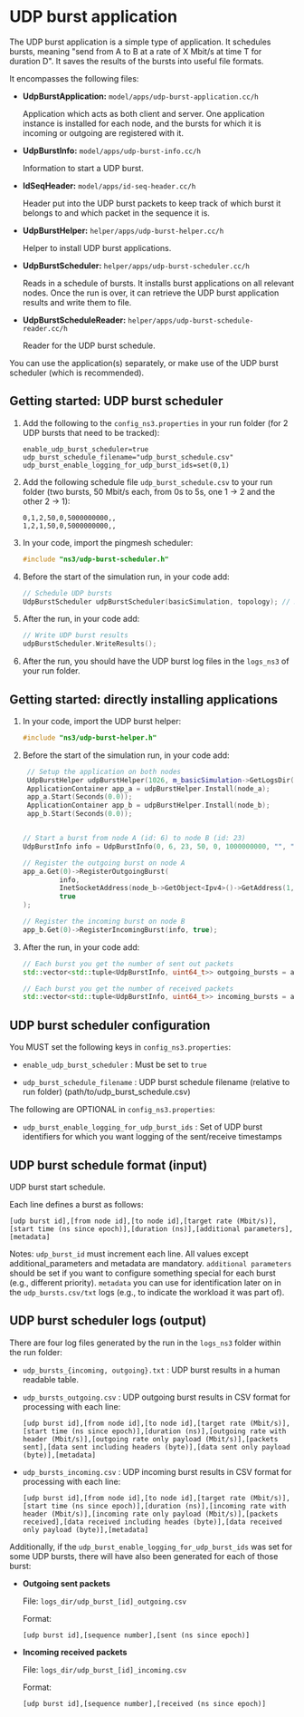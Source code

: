 # UDP burst application

The UDP burst application is a simple type of application.
It schedules bursts, meaning "send from A to B at a rate of
X Mbit/s at time T for duration D". It saves the results of
the bursts into useful file formats.

It encompasses the following files:

* **UdpBurstApplication:** `model/apps/udp-burst-application.cc/h` 

  Application which acts as both client and server. One application
  instance is installed for each node, and the bursts for which it is
  incoming or outgoing are registered with it.
  
* **UdpBurstInfo:** `model/apps/udp-burst-info.cc/h`

  Information to start a UDP burst.
  
* **IdSeqHeader:** `model/apps/id-seq-header.cc/h`

  Header put into the UDP burst packets to keep track of which burst
  it belongs to and which packet in the sequence it is.
  
* **UdpBurstHelper:** `helper/apps/udp-burst-helper.cc/h`

  Helper to install UDP burst applications.
  
* **UdpBurstScheduler:** `helper/apps/udp-burst-scheduler.cc/h`
  
  Reads in a schedule of bursts. It installs burst applications on
  all relevant nodes. Once the run is over, it can retrieve the UDP
  burst application results and write them to file. 
  
* **UdpBurstScheduleReader:** `helper/apps/udp-burst-schedule-reader.cc/h`
  
  Reader for the UDP burst schedule.

You can use the application(s) separately, or make use of the UDP burst
scheduler (which is recommended).


## Getting started: UDP burst scheduler

1. Add the following to the `config_ns3.properties` in your run folder (for 2
   UDP bursts that need to be tracked):

   ```
   enable_udp_burst_scheduler=true
   udp_burst_schedule_filename="udp_burst_schedule.csv"
   udp_burst_enable_logging_for_udp_burst_ids=set(0,1)
   ```

2. Add the following schedule file `udp_burst_schedule.csv` to your run folder
   (two bursts, 50 Mbit/s each, from 0s to 5s, one 1 -> 2 and the other 2 -> 1):

   ```
   0,1,2,50,0,5000000000,,
   1,2,1,50,0,5000000000,,
   ```

3. In your code, import the pingmesh scheduler:

   ```c++
   #include "ns3/udp-burst-scheduler.h"
   ```

3. Before the start of the simulation run, in your code add:

    ```c++
    // Schedule UDP bursts
    UdpBurstScheduler udpBurstScheduler(basicSimulation, topology); // Requires enable_udp_burst_scheduler=true
    ```
   
4. After the run, in your code add:

    ```c++
    // Write UDP burst results
    udpBurstScheduler.WriteResults();
    ```

5. After the run, you should have the UDP burst log files in the `logs_ns3` of your run folder.


## Getting started: directly installing applications

1. In your code, import the UDP burst helper:

   ```c++
   #include "ns3/udp-burst-helper.h"
   ```
   
2. Before the start of the simulation run, in your code add:

   ```c++
    // Setup the application on both nodes
    UdpBurstHelper udpBurstHelper(1026, m_basicSimulation->GetLogsDir());
    ApplicationContainer app_a = udpBurstHelper.Install(node_a);
    app_a.Start(Seconds(0.0));
    ApplicationContainer app_b = udpBurstHelper.Install(node_b);
    app_b.Start(Seconds(0.0));
   
   
   // Start a burst from node A (id: 6) to node B (id: 23)
   UdpBurstInfo info = UdpBurstInfo(0, 6, 23, 50, 0, 1000000000, "", "");
   
   // Register the outgoing burst on node A
   app_a.Get(0)->RegisterOutgoingBurst(
            info,
            InetSocketAddress(node_b->GetObject<Ipv4>()->GetAddress(1,0).GetLocal(), 1026),
            true   
   );
   
   // Register the incoming burst on node B
   app_b.Get(0)->RegisterIncomingBurst(info, true);
   ```

3. After the run, in your code add:

   ```c++
   // Each burst you get the number of sent out packets
   std::vector<std::tuple<UdpBurstInfo, uint64_t>> outgoing_bursts = app_a.Get(0)->GetOutgoingBurstsInformation();
   
   // Each burst you get the number of received packets
   std::vector<std::tuple<UdpBurstInfo, uint64_t>> incoming_bursts = app_b.Get(0)->GetIncomingBurstsInformation();
   ```


## UDP burst scheduler configuration

You MUST set the following keys in `config_ns3.properties`:

* `enable_udp_burst_scheduler` :
  Must be set to `true`

* `udp_burst_schedule_filename` :
  UDP burst schedule filename (relative to run folder) (path/to/udp_burst_schedule.csv)

The following are OPTIONAL in `config_ns3.properties`:

* `udp_burst_enable_logging_for_udp_burst_ids` :
  Set of UDP burst identifiers for which you want logging of the sent/receive timestamps

## UDP burst schedule format (input)

UDP burst start schedule. 

Each line defines a burst as follows:

```
[udp burst id],[from node id],[to node id],[target rate (Mbit/s)],[start time (ns since epoch)],[duration (ns)],[additional parameters],[metadata]
```

Notes: `udp_burst_id` must increment each line. All values except additional_parameters
and metadata are mandatory. `additional parameters` should be set if you want to configure
something special for each burst (e.g., different priority). `metadata` you can use for
identification later on in the `udp_bursts.csv/txt` logs (e.g., to indicate the workload
it was part of).

## UDP burst scheduler logs (output)

There are four log files generated by the run in the `logs_ns3` folder within the run folder:

* `udp_bursts_{incoming, outgoing}.txt` : UDP burst results in a human readable table.
* `udp_bursts_outgoing.csv` : UDP outgoing burst results in CSV format for processing with each line:

   ```
   [udp burst id],[from node id],[to node id],[target rate (Mbit/s)],[start time (ns since epoch)],[duration (ns)],[outgoing rate with header (Mbit/s)],[outgoing rate only payload (Mbit/s)],[packets sent],[data sent including headers (byte)],[data sent only payload (byte)],[metadata]
   ```
  
* `udp_bursts_incoming.csv` : UDP incoming burst results in CSV format for processing with each line:

   ```
   [udp burst id],[from node id],[to node id],[target rate (Mbit/s)],[start time (ns since epoch)],[duration (ns)],[incoming rate with header (Mbit/s)],[incoming rate only payload (Mbit/s)],[packets received],[data received including heades (byte)],[data received only payload (byte)],[metadata]
   ```
  
Additionally, if the `udp_burst_enable_logging_for_udp_burst_ids` was set for some UDP bursts,
there will have also been generated for each of those burst:

 * **Outgoing sent packets**
 
   File: `logs_dir/udp_burst_[id]_outgoing.csv`
 
   Format:
   ```
   [udp burst id],[sequence number],[sent (ns since epoch)]
   ```
   
 * **Incoming received packets**
 
   File: `logs_dir/udp_burst_[id]_incoming.csv`
 
   Format:
   ```
   [udp burst id],[sequence number],[received (ns since epoch)]
   ```
